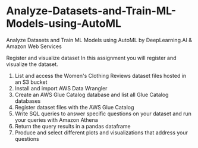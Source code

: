 # Analyze-Datasets-and-Train-ML-Models-using-AutoML
Analyze Datasets and Train ML Models using AutoML by DeepLearning.AI &amp; Amazon Web Services

Register and visualize dataset
In this assignment you will register and visualize the dataset.
1.	List and access the Women's Clothing Reviews dataset files hosted in an S3 bucket
2.	Install and import AWS Data Wrangler
3.	Create an AWS Glue Catalog database and list all Glue Catalog databases
4.	Register dataset files with the AWS Glue Catalog
5.	Write SQL queries to answer specific questions on your dataset and run your queries with Amazon Athena
6.	Return the query results in a pandas dataframe
7.	Produce and select different plots and visualizations that address your questions

